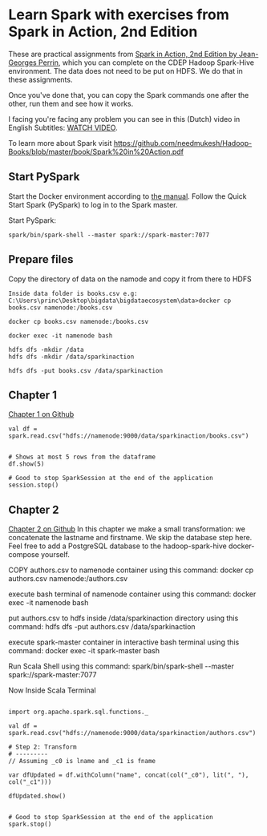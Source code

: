 # Learn Spark with exercises from Spark in Action, 2nd Edition

These are practical assignments from [Spark in Action, 2nd Edition by Jean-Georges Perrin](https://www.manning.com/books/spark-in-action-second-edition), which you can complete on the CDEP Hadoop Spark-Hive environment.
The data does not need to be put on HDFS. We do that in these assignments.

Once you've done that, you can copy the Spark commands one after the other, run them and see how it works.

I facing you're facing any problem you can see in this (Dutch) video in English Subtitles: [WATCH VIDEO](https://youtu.be/ajo2CYz_GSg).

To learn more about Spark visit https://github.com/needmukesh/Hadoop-Books/blob/master/book/Spark%20in%20Action.pdf

## Start PySpark
Start the Docker environment according to [the manual](https://github.com/jgperrin/net.jgp.books.spark.ch01/blob/master/README.md). Follow the Quick Start Spark (PySpark) to log in to the Spark master.



Start PySpark:
```
spark/bin/spark-shell --master spark://spark-master:7077
```

## Prepare files
Copy the directory of data on the namode and copy it from there to HDFS
```
Inside data folder is books.csv e.g: C:\Users\princ\Desktop\bigdata\bigdataecosystem\data>docker cp books.csv namenode:/books.csv

docker cp books.csv namenode:/books.csv

docker exec -it namenode bash

hdfs dfs -mkdir /data
hdfs dfs -mkdir /data/sparkinaction

hdfs dfs -put books.csv /data/sparkinaction
```


## Chapter 1
[Chapter 1 on Github](https://github.com/jgperrin/net.jgp.books.spark.ch01)

```
val df = spark.read.csv("hdfs://namenode:9000/data/sparkinaction/books.csv")


# Shows at most 5 rows from the dataframe
df.show(5)

# Good to stop SparkSession at the end of the application
session.stop()
```


## Chapter 2
[Chapter 2 on Github](https://github.com/jgperrin/net.jgp.books.spark.ch02)
In this chapter we make a small transformation: we concatenate the lastname and firstname.
We skip the database step here. Feel free to add a PostgreSQL database to the hadoop-spark-hive docker-compose yourself.

COPY authors.csv to namenode container using this command:
docker cp authors.csv namenode:/authors.csv

execute bash terminal of namenode container using this command:
docker exec -it namenode bash

put authors.csv to hdfs inside /data/sparkinaction directory using this command:
hdfs dfs -put authors.csv /data/sparkinaction

execute spark-master container in interactive bash terminal using this command:
docker exec -it spark-master bash

Run Scala Shell  using this command:
spark/bin/spark-shell --master spark://spark-master:7077
 

Now Inside Scala Terminal 
```

import org.apache.spark.sql.functions._

val df = spark.read.csv("hdfs://namenode:9000/data/sparkinaction/authors.csv")

# Step 2: Transform
# ---------
// Assuming _c0 is lname and _c1 is fname

var dfUpdated = df.withColumn("name", concat(col("_c0"), lit(", "), col("_c1")))

dfUpdated.show()


# Good to stop SparkSession at the end of the application
spark.stop()
```
